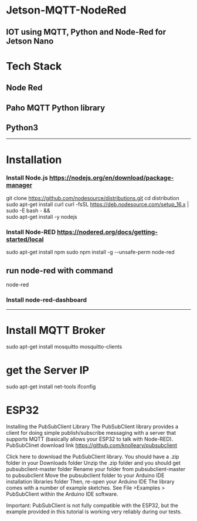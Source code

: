 # Jetson-MQTT-NodeRed
IOT using MQTT, Python and Node-Red for Jetson Nano
-----------------------------------------------------
# Tech Stack
## Node Red
## Paho MQTT Python library
## Python3
-------------------------------------------------------
# Installation
### Install Node.js https://nodejs.org/en/download/package-manager
git clone https://github.com/nodesource/distributions.git
cd distribution
sudo apt-get install curl
curl -fsSL https://deb.nodesource.com/setup_16.x | sudo -E bash - &&\
sudo apt-get install -y nodejs

### Install Node-RED https://nodered.org/docs/getting-started/local
sudo apt-get install npm
sudo npm install -g --unsafe-perm node-red
## run node-red with command
node-red

### Install node-red-dashboard
--------------------------------------------------------------------
# Install MQTT Broker
sudo apt-get install mosquitto mosquitto-clients

# get the Server IP
sudo apt-get install net-tools
ifconfig

# ESP32
Installing the PubSubClient Library
The PubSubClient library provides a client for doing simple publish/subscribe messaging with a server that supports MQTT (basically allows your ESP32 to talk with Node-RED).
PubSubClinet download link https://github.com/knolleary/pubsubclient

Click here to download the PubSubClient library. You should have a .zip folder in your Downloads folder
Unzip the .zip folder and you should get pubsubclient-master folder
Rename your folder from pubsubclient-master to pubsubclient
Move the pubsubclient folder to your Arduino IDE installation libraries folder
Then, re-open your Arduino IDE
The library comes with a number of example sketches. See File >Examples > PubSubClient within the Arduino IDE software.

Important: PubSubClient is not fully compatible with the ESP32, but the example provided in this tutorial is working very reliably during our tests.


